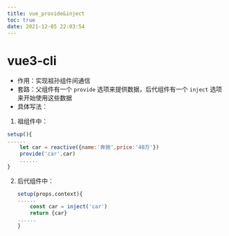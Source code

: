 ```yaml
---
title: vue_provide&inject
toc: true
date: 2021-12-05 22:03:54
---
```


# vue3-cli
- 作用：实现祖孙组件间通信
- 套路：父组件有一个 `provide` 选项来提供数据，后代组件有一个 `inject` 选项来开始使用这些数据
- 具体写法：
1. 祖组件中：
```js
setup(){
......
    let car = reactive({name:'奔驰',price:'40万'})
    provide('car',car)
    ......
}
```
2. 后代组件中：
    ```js
    setup(props,context){
    ......
        const car = inject('car')
        return {car}
    ......
    }
    ```